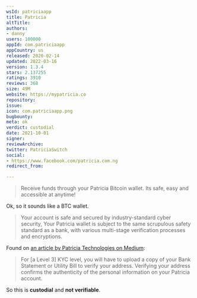 ```yaml
---
wsId: patriciaapp
title: Patricia
altTitle: 
authors:
- danny
users: 100000
appId: com.patriciaapp
appCountry: us
released: 2020-02-14
updated: 2022-03-16
version: 1.3.4
stars: 2.137255
ratings: 3910
reviews: 368
size: 49M
website: https://mypatricia.co
repository: 
issue: 
icon: com.patriciaapp.png
bugbounty: 
meta: ok
verdict: custodial
date: 2021-10-01
signer: 
reviewArchive: 
twitter: PatriciaSwitch
social:
- https://www.facebook.com/patricia.com.ng
redirect_from: 

---
```


> Receive funds through your Patricia Bitcoin wallet. Its safe, easy and accessible at anytime!

Ok, so it sounds like a BTC wallet.

> Your account is safe and secured by industry-standard cyber security, Your Patricia wallet is subject to the same scrupulous safety standard as a bank, with various multi-stage verification processes and encryptions.

Found on [an article by Patricia Technologies on Medium](https://patriciatechnologies.medium.com/why-kyc-is-necessary-on-patricia-18ec6a538da3):

> For [a Level 3] KYC level, you will have to upload a copy of your Bank Statement or Utility Bill to verify your address. Verifying your address confirms the authenticity of the personal information on your Patricia account.

So this is **custodial** and **not verifiable**.
